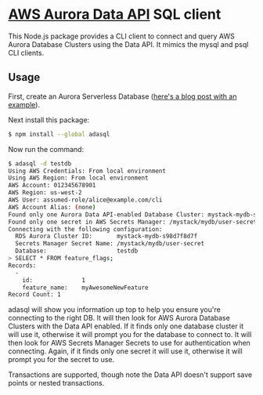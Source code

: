 # [AWS Aurora Data API](https://docs.aws.amazon.com/AmazonRDS/latest/AuroraUserGuide/data-api.html) SQL client

This Node.js package provides a CLI client to connect and query AWS Aurora Database Clusters using the Data API. It mimics the mysql and psql CLI clients.

## Usage

First, create an Aurora Serverless Database ([here's a blog post with an example](https://aws.amazon.com/blogs/aws/new-data-api-for-amazon-aurora-serverless/)).

Next install this package:

```bash
$ npm install --global adasql
```

Now run the command:
```bash
$ adasql -d testdb
Using AWS Credentials: From local environment
Using AWS Region: From local environment
AWS Account: 012345678901
AWS Region: us-west-2
AWS User: assumed-role/alice@example.com/cli
AWS Account Alias: (none)
Found only one Aurora Data API-enabled Database Cluster: mystack-mydb-s98d7f8d7f
Found only one secret in AWS Secrets Manager: /mystack/mydb/user-secret
Connecting with the following configuration: 
  RDS Aurora Cluster ID:       mystack-mydb-s98d7f8d7f
  Secrets Manager Secret Name: /mystack/mydb/user-secret
  Database:                    testdb
> SELECT * FROM feature_flags;
Records: 
  - 
    id:              1
    feature_name:    myAwesomeNewFeature
Record Count: 1
```

adasql will show you information up top to help you ensure you're connecting to the right DB. It will then look for AWS Aurora Database Clusters with the Data API enabled. If it finds only one database cluster it will use it, otherwise it will prompt you for the database to connect to. It will then look for AWS Secrets Manager Secrets to use for authentication when connecting. Again, if it finds only one secret it will use it, otherwise it will prompt you for the secret to use.

Transactions are supported, though note the Data API doesn't support save points or nested transactions.